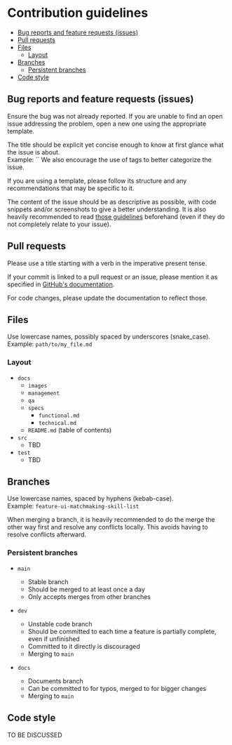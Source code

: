 # Contribution guidelines

- [Bug reports and feature requests (issues)](#bug-reports-and-feature-requests-issues)
- [Pull requests](#pull-requests)
- [Files](#files)
  - [Layout](#layout)
- [Branches](#branches)
  - [Persistent branches](#persistent-branches)
- [Code style](#code-style)

## Bug reports and feature requests (issues)

Ensure the bug was not already reported.
If you are unable to find an open issue addressing the problem, open a new one using the appropriate template.

The title should be explicit yet concise enough to know at first glance what the issue is about. \
Example: `` <!-- TODO -->
We also encourage the use of tags to better categorize the issue.

If you are using a template, please follow its structure and any recommendations that may be specific to it.

The content of the issue should be as descriptive as possible, with code snippets and/or screenshots to give a better understanding.
It is also heavily recommended to read [those guidelines](https://how-to-question.com/) beforehand (even if they do not completely relate to your issue).

## Pull requests

Please use a title starting with a verb in the imperative present tense.

If your commit is linked to a pull request or an issue, please mention it as specified in [GitHub's documentation](https://docs.github.com/en/issues/tracking-your-work-with-issues/linking-a-pull-request-to-an-issue).

For code changes, please update the documentation to reflect those.

<!-- TODO: Tests and builds -->

## Files

Use lowercase names, possibly spaced by underscores (snake_case). \
Example: `path/to/my_file.md`

### Layout

- `docs`
  - `images`
  - `management`
  - `qa`
  - `specs`
    - `functional.md`
    - `technical.md`
  - `README.md` (table of contents)
- `src`
  - TBD
- `test`
  - TBD

## Branches

Use lowercase names, spaced by hyphens (kebab-case). \
Example: `feature-ui-matchmaking-skill-list`

When merging a branch, it is heavily recommended to do the merge the other way first and resolve any conflicts locally.
This avoids having to resolve conflicts afterward.

### Persistent branches

- `main`
  - Stable branch
  - Should be merged to at least once a day
  - Only accepts merges from other branches

- `dev`
  - Unstable code branch
  - Should be committed to each time a feature is partially complete, even if unfinished
  - Committed to it directly is discouraged
  - Merging to `main`

- `docs`
  - Documents branch
  - Can be committed to for typos, merged to for bigger changes
  - Merging to `main`

## Code style

TO BE DISCUSSED
